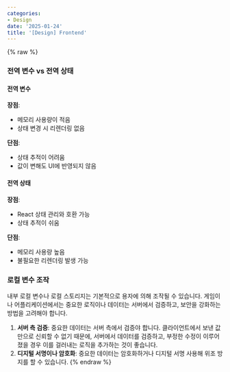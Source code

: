 ```yaml
---
categories:
- Design
date: '2025-01-24'
title: '[Design] Frontend'
---
```


{% raw %}
### 전역 변수 vs 전역 상태
#### 전역 변수
**장점**:
- 메모리 사용량이 적음
- 상태 변경 시 리렌더링 없음

**단점**:
- 상태 추적이 어려움
- 값이 변해도 UI에 반영되지 않음

#### 전역 상태
**장점**:
- React 상태 관리와 호환 가능
- 상태 추적이 쉬움

**단점**:
- 메모리 사용량 높음
- 불필요한 리렌더링 발생 가능

### 로컬 변수 조작
내부 로컬 변수나 로컬 스토리지는 기본적으로 용자에 의해 조작될 수 있습니다. 게임이나 어플리케이션에서는 중요한 로직이나 데이터는 서버에서 검증하고, 보안을 강화하는 방법을 고려해야 합니다.

1. **서버 측 검증**: 중요한 데이터는 서버 측에서 검증야 합니다. 클라이언트에서 보낸 값만으로 신뢰할 수 없기 때문에, 서버에서 데이터를 검증하고, 부정한 수정이 이루어졌을 경우 이를 걸러내는 로직을 추가하는 것이 좋습니다.
2. **디지털 서명이나 암호화**: 중요한 데이터는 암호화하거나 디지털 서명 사용해 위조 방지를 할 수 있습니다.
{% endraw %}